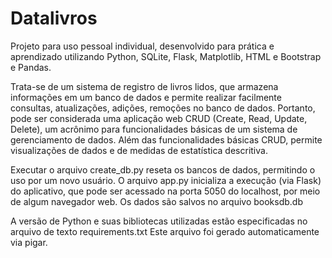 # Datalivros
Projeto para uso pessoal individual, desenvolvido para prática e aprendizado utilizando Python, SQLite, Flask, Matplotlib, HTML e Bootstrap e Pandas.

Trata-se de um sistema de registro de livros lidos, que armazena informações em um banco de dados e permite realizar facilmente consultas, atualizações, adições, remoções no banco de dados.
Portanto, pode ser considerada uma aplicação web CRUD (Create, Read, Update, Delete), um acrônimo para funcionalidades básicas de um sistema de gerenciamento de dados. Além das funcionalidades básicas CRUD, permite visualizações de dados e de medidas de estatística descritiva.

Executar o arquivo create_db.py reseta os bancos de dados, permitindo o uso por um novo usuário.
O arquivo app.py inicializa a execução (via Flask) do aplicativo, que pode ser acessado na porta 5050 do localhost, por meio de algum navegador web.
Os dados são salvos no arquivo booksdb.db

A versão de Python e suas bibliotecas utilizadas estão especificadas no arquivo de texto requirements.txt
Este arquivo foi gerado automaticamente via pigar.
